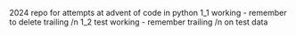 2024 repo for attempts at advent of code in python
1_1 working - remember to delete trailing /n
1_2 test working - remember trailing /n on test data